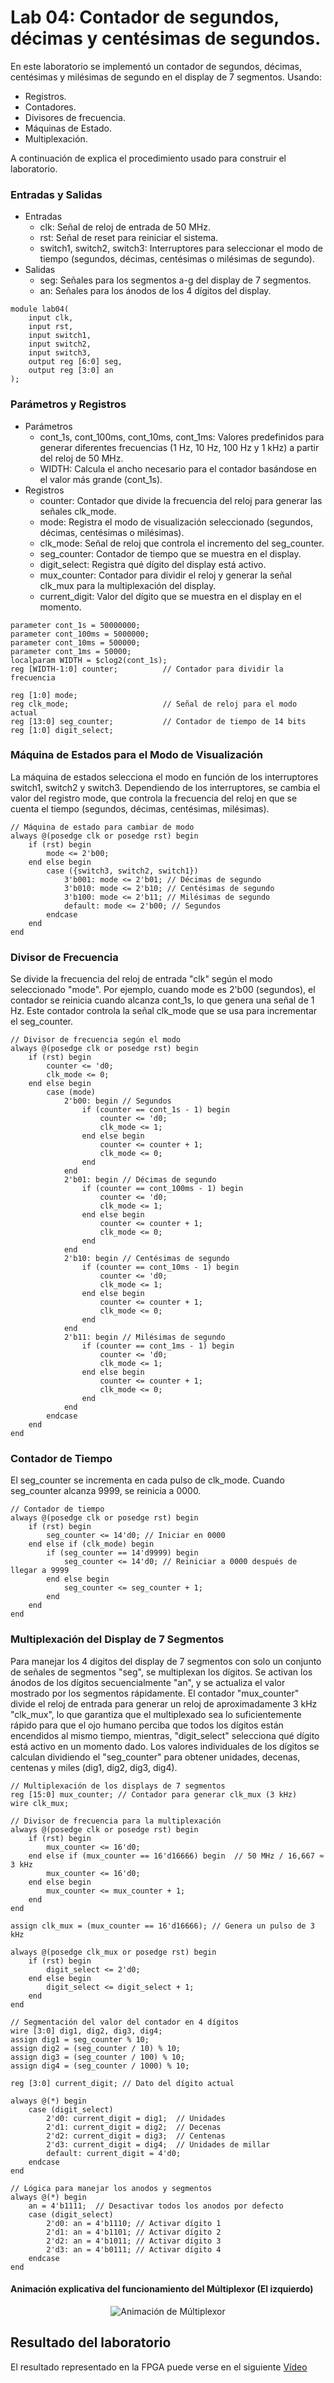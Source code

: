 # Lab 04: Contador de segundos, décimas y centésimas de segundos.

En este laboratorio se implementó un contador de segundos, décimas, centésimas y milésimas de segundo en el display de 7 segmentos. Usando:
- Registros.
- Contadores.
- Divisores de frecuencia.
- Máquinas de Estado.
- Multiplexación.
  
A continuación de explica el procedimiento usado para construir el laboratorio.

### Entradas y Salidas
- Entradas
    - clk: Señal de reloj de entrada de 50 MHz.
    - rst: Señal de reset para reiniciar el sistema.
    - switch1, switch2, switch3: Interruptores para seleccionar el modo de tiempo (segundos, décimas, centésimas o milésimas de segundo).
- Salidas
  - seg: Señales para los segmentos a-g del display de 7 segmentos.
  - an: Señales para los ánodos de los 4 dígitos del display.

```
module lab04(
    input clk,             
    input rst,               
    input switch1,           
    input switch2,           
    input switch3,           
    output reg [6:0] seg,    
    output reg [3:0] an
);
```
### Parámetros y Registros
- Parámetros
    - cont_1s, cont_100ms, cont_10ms, cont_1ms: Valores predefinidos para generar diferentes frecuencias (1 Hz, 10 Hz, 100 Hz y 1 kHz) a partir del reloj de 50 MHz.
    - WIDTH: Calcula el ancho necesario para el contador basándose en el valor más grande (cont_1s).
- Registros
  - counter: Contador que divide la frecuencia del reloj para generar las señales clk_mode.
  - mode: Registra el modo de visualización seleccionado (segundos, décimas, centésimas o milésimas).
  - clk_mode: Señal de reloj que controla el incremento del seg_counter.
  - seg_counter: Contador de tiempo que se muestra en el display.
  - digit_select: Registra qué dígito del display está activo.
  - mux_counter: Contador para dividir el reloj y generar la señal clk_mux para la multiplexación del display.
  - current_digit: Valor del dígito que se muestra en el display en el momento.

```
parameter cont_1s = 50000000;     
parameter cont_100ms = 5000000;   
parameter cont_10ms = 500000;     
parameter cont_1ms = 50000;       
localparam WIDTH = $clog2(cont_1s); 
reg [WIDTH-1:0] counter;          // Contador para dividir la frecuencia

reg [1:0] mode;                   
reg clk_mode;                     // Señal de reloj para el modo actual
reg [13:0] seg_counter;           // Contador de tiempo de 14 bits
reg [1:0] digit_select;           
```
### Máquina de Estados para el Modo de Visualización

La máquina de estados selecciona el modo en función de los interruptores switch1, switch2 y switch3. Dependiendo de los interruptores, se cambia el valor del registro mode, que controla la frecuencia del reloj en que se cuenta el tiempo (segundos, décimas, centésimas, milésimas).

```
// Máquina de estado para cambiar de modo
always @(posedge clk or posedge rst) begin
    if (rst) begin
        mode <= 2'b00;
    end else begin
        case ({switch3, switch2, switch1})
            3'b001: mode <= 2'b01; // Décimas de segundo
            3'b010: mode <= 2'b10; // Centésimas de segundo
            3'b100: mode <= 2'b11; // Milésimas de segundo
            default: mode <= 2'b00; // Segundos
        endcase
    end
end         
```
### Divisor de Frecuencia
Se divide la frecuencia del reloj de entrada "clk" según el modo seleccionado "mode". Por ejemplo, cuando mode es 2'b00 (segundos), el contador se reinicia cuando alcanza cont_1s, lo que genera una señal de 1 Hz. Este contador controla la señal clk_mode que se usa para incrementar el seg_counter.
```
// Divisor de frecuencia según el modo
always @(posedge clk or posedge rst) begin
    if (rst) begin
        counter <= 'd0;
        clk_mode <= 0;
    end else begin
        case (mode)
            2'b00: begin // Segundos
                if (counter == cont_1s - 1) begin
                    counter <= 'd0;
                    clk_mode <= 1;
                end else begin
                    counter <= counter + 1;
                    clk_mode <= 0;
                end
            end
            2'b01: begin // Décimas de segundo
                if (counter == cont_100ms - 1) begin
                    counter <= 'd0;
                    clk_mode <= 1;
                end else begin
                    counter <= counter + 1;
                    clk_mode <= 0;
                end
            end
            2'b10: begin // Centésimas de segundo
                if (counter == cont_10ms - 1) begin
                    counter <= 'd0;
                    clk_mode <= 1;
                end else begin
                    counter <= counter + 1;
                    clk_mode <= 0;
                end
            end
            2'b11: begin // Milésimas de segundo
                if (counter == cont_1ms - 1) begin
                    counter <= 'd0;
                    clk_mode <= 1;
                end else begin
                    counter <= counter + 1;
                    clk_mode <= 0;
                end
            end
        endcase
    end
end
```
### Contador de Tiempo
El seg_counter se incrementa en cada pulso de clk_mode. Cuando seg_counter alcanza 9999, se reinicia a 0000.
```
// Contador de tiempo
always @(posedge clk or posedge rst) begin
    if (rst) begin
        seg_counter <= 14'd0; // Iniciar en 0000
    end else if (clk_mode) begin
        if (seg_counter == 14'd9999) begin
            seg_counter <= 14'd0; // Reiniciar a 0000 después de llegar a 9999
        end else begin
            seg_counter <= seg_counter + 1;
        end
    end
end         
```
### Multiplexación del Display de 7 Segmentos
Para manejar los 4 dígitos del display de 7 segmentos con solo un conjunto de señales de segmentos "seg", se multiplexan los dígitos. Se activan los ánodos de los dígitos secuencialmente "an", y se actualiza el valor mostrado por los segmentos rápidamente. El contador "mux_counter" divide el reloj de entrada para generar un reloj de aproximadamente 3 kHz "clk_mux", lo que garantiza que el multiplexado sea lo suficientemente rápido para que el ojo humano perciba que todos los dígitos están encendidos al mismo tiempo, mientras, "digit_select" selecciona qué dígito está activo en un momento dado. Los valores individuales de los dígitos se calculan dividiendo el "seg_counter" para obtener unidades, decenas, centenas y miles (dig1, dig2, dig3, dig4).

```
// Multiplexación de los displays de 7 segmentos
reg [15:0] mux_counter; // Contador para generar clk_mux (3 kHz)
wire clk_mux;

// Divisor de frecuencia para la multiplexación
always @(posedge clk or posedge rst) begin
    if (rst) begin
        mux_counter <= 16'd0;
    end else if (mux_counter == 16'd16666) begin  // 50 MHz / 16,667 ≈ 3 kHz
        mux_counter <= 16'd0;
    end else begin
        mux_counter <= mux_counter + 1;
    end
end

assign clk_mux = (mux_counter == 16'd16666); // Genera un pulso de 3 kHz

always @(posedge clk_mux or posedge rst) begin
    if (rst) begin
        digit_select <= 2'd0;
    end else begin
        digit_select <= digit_select + 1;
    end
end

// Segmentación del valor del contador en 4 dígitos
wire [3:0] dig1, dig2, dig3, dig4;
assign dig1 = seg_counter % 10;
assign dig2 = (seg_counter / 10) % 10;
assign dig3 = (seg_counter / 100) % 10;
assign dig4 = (seg_counter / 1000) % 10;

reg [3:0] current_digit; // Dato del dígito actual

always @(*) begin
    case (digit_select)
        2'd0: current_digit = dig1;  // Unidades
        2'd1: current_digit = dig2;  // Decenas
        2'd2: current_digit = dig3;  // Centenas
        2'd3: current_digit = dig4;  // Unidades de millar
        default: current_digit = 4'd0;
    endcase
end

// Lógica para manejar los anodos y segmentos
always @(*) begin
    an = 4'b1111;  // Desactivar todos los anodos por defecto
    case (digit_select)
        2'd0: an = 4'b1110; // Activar dígito 1
        2'd1: an = 4'b1101; // Activar dígito 2
        2'd2: an = 4'b1011; // Activar dígito 3
        2'd3: an = 4'b0111; // Activar dígito 4
    endcase
end       
```
#### Animación explicativa del funcionamiento del Múltiplexor (El izquierdo)
<p style="text-align: center;">
  <img src="https://www.cyberphysics.co.uk/graphics/animations/MUX.gif" alt="Animación de Múltiplexor">
</p>


## Resultado del laboratorio
El resultado representado en la FPGA puede verse en el siguiente [Vídeo](https://youtube.com/shorts/_sQfcN54WRc?feature=share)

